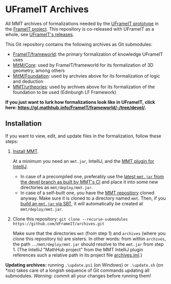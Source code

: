 # UFrameIT Archives

All MMT archives of formalizations needed by the [UFrameIT prototype](https://github.com/UFrameIT/UFrameIT) in the [FrameIT project](https://uframeit.org).
This repository is co-released with UFrameIT as a whole, see [UFrameIT's releases](https://github.com/UFrameIT/UFrameIT/releases).

This Git repository contains the following archives as Git submodules:

- [FrameIT/frameworld](https://gl.mathhub.info/FrameIT/frameworld/-/tree/devel): the primary formalization of knowledge UFrameIT uses
- [MitM/Core](https://gl.mathhub.info/MitM/core/-/tree/devel): used by FrameIT/frameworld for its formalization of 3D geometry, among others
- [MitM/Foundation](https://gl.mathhub.info/MitM/Foundation/-/tree/devel): used by archvies above for its formalization of logic and deduction
- [MMT/urtheories](https://gl.mathhub.info/MMT/urtheories/-/tree/devel): used by archives above for its formalization of the foundation to be used (Edinburgh LF Framework)

**If you just want to lurk how formalizations look like in UFrameIT, click here: <https://gl.mathhub.info/FrameIT/frameworld/-/tree/devel/>.**

## Installation

If you want to view, edit, and update files in the formalization, follow these steps:

1. [Install MMT](https://uniformal.github.io//doc/setup/).

   At a minimum you need an `mmt.jar`, IntelliJ, and the [MMT plugin for IntelliJ](https://github.com/UniFormal/IntelliJ-MMT).
   
   - In case of a precompiled one, preferably use the [latest `mmt.jar` from the devel branch as built by MMT's CI](https://github.com/UniFormal/MMT/actions?query=branch%3Adevel+event%3Apush+is%3Acompleted) and place it into some new directories as `mmt/deploy/mmt.jar`.
   - In case of a self-built one, you have the [MMT repository](https://github.com/UniFormal/MMT) cloned anyway.
     Make sure it is cloned to a directory named `mmt`.
     Then, if you [build an `mmt.jar` via SBT](https://uniformal.github.io//doc/setup/sbt.html), it will automatically be created at `mmt/deploy/mmt.jar`.

2. Clone this repository: `git clone --recurse-submodules https://github.com/UFrameIT/archives.git`

   Make sure that the directories `mmt` (from step 1) and `archives` (where you clone this repository to) are sisters.
   In other words: from within `archives`, the path `../mmt/deploy/mmt.jar` should resolve to the `mmt.jar` from step 1.
   (The IntelliJ "MathHub project" from the MMT IntelliJ plugin references such a relative path in its project file [archives.iml](./archives.iml).)

**Updating archives:** running `.\update.ps1` (on Windows) or `.\update.sh` (on \*nix) takes care of a longish sequence of Git commands updating all submodules.
*Warning:* commit all your changes before running them!
